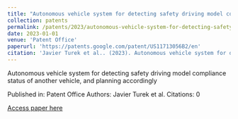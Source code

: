 ```yaml
---
title: "Autonomous vehicle system for detecting safety driving model compliance status of another vehicle, and planning accordingly"
collection: patents
permalink: /patents/2023/autonomous-vehicle-system-for-detecting-safety-dri
date: 2023-01-01
venue: 'Patent Office'
paperurl: 'https://patents.google.com/patent/US11713056B2/en'
citation: 'Javier Turek et al.. (2023). Autonomous vehicle system for detecting safety driving model compliance status of another vehicle, and planning accordingly. Patent Office.'
---
```


Autonomous vehicle system for detecting safety driving model compliance status of another vehicle, and planning accordingly

Published in: Patent Office
Authors: Javier Turek et al.
Citations: 0

[Access paper here](https://patents.google.com/patent/US11713056B2/en)
